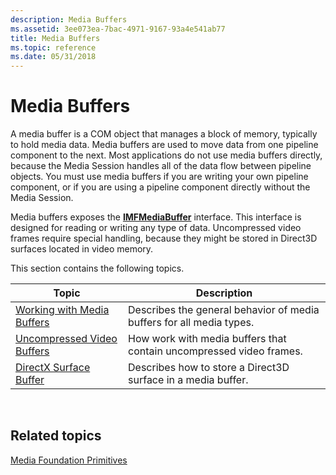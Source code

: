 ```yaml
---
description: Media Buffers
ms.assetid: 3ee073ea-7bac-4971-9167-93a4e541ab77
title: Media Buffers
ms.topic: reference
ms.date: 05/31/2018
---
```


# Media Buffers

A media buffer is a COM object that manages a block of memory, typically to hold media data. Media buffers are used to move data from one pipeline component to the next. Most applications do not use media buffers directly, because the Media Session handles all of the data flow between pipeline objects. You must use media buffers if you are writing your own pipeline component, or if you are using a pipeline component directly without the Media Session.

Media buffers exposes the [**IMFMediaBuffer**](/windows/desktop/api/mfobjects/nn-mfobjects-imfmediabuffer) interface. This interface is designed for reading or writing any type of data. Uncompressed video frames require special handling, because they might be stored in Direct3D surfaces located in video memory.

This section contains the following topics.



| Topic                                                        | Description                                                          |
|--------------------------------------------------------------|----------------------------------------------------------------------|
| [Working with Media Buffers](working-with-media-buffers.md) | Describes the general behavior of media buffers for all media types. |
| [Uncompressed Video Buffers](uncompressed-video-buffers.md) | How work with media buffers that contain uncompressed video frames.  |
| [DirectX Surface Buffer](directx-surface-buffer.md)         | Describes how to store a Direct3D surface in a media buffer.         |



 

## Related topics

<dl> <dt>

[Media Foundation Primitives](media-foundation-primitives.md)
</dt> </dl>

 

 



